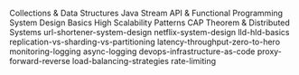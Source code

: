 Collections & Data Structures
Java Stream API & Functional Programming
System Design Basics
High Scalability Patterns
CAP Theorem & Distributed Systems
url-shortener-system-design
netflix-system-design
lld-hld-basics
replication-vs-sharding-vs-partitioning
latency-throughput-zero-to-hero
monitoring-logging
async-logging
devops-infrastructure-as-code
proxy-forward-reverse
load-balancing-strategies
rate-limiting